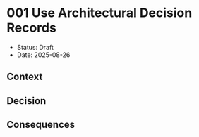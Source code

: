 # 001 Use Architectural Decision Records

* Status: Draft
* Date: 2025-08-26 

## Context

## Decision

## Consequences